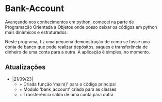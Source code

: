 # Bank-Account

<p>Avançando nos conhecimentos em python, comecei na parte de Programação Orientada a Objetos onde posso deixar os códigos em python mais dinâmicos e estruturados.</p>
<p>Neste programa, fiz uma pequena demonstração de como se fosse uma conta de banco que pode realizar depósitos, saques e transferência de dinheiro de uma conta para a outra. A aplicação é simples, no momento.</p>

## Atualizações
<ul>
  <li>|21/09/23|<ul>
    <li>+ Criada função 'main()' para o código principal</li>
    <li>+ Modulo 'bank_account' criado para as classes</li>
    <li>+ Transferência saldo de uma conta para outra</li>
  </ul></li>
</ul>
